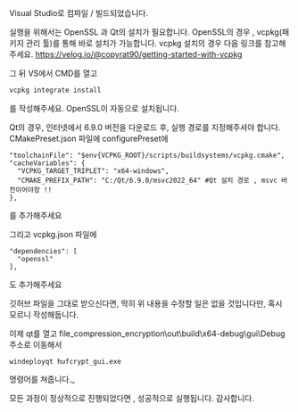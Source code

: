 Visual Studio로 컴파일 / 빌드되었습니다.

실행을 위해서는 OpenSSL 과 Qt의 설치가 필요합니다.
OpenSSL의 경우 , vcpkg(패키지 관리 툴)를 통해 바로 설치가 가능합니다.
vcpkg 설치의 경우 다음 링크를 참고해주세요.
https://velog.io/@copyrat90/getting-started-with-vcpkg

그 뒤 VS에서 CMD를 열고
```bash
vcpkg integrate install
```
를 작성해주세요. OpenSSL이 자동으로 설치됩니다.

Qt의 경우, 인터넷에서 6.9.0 버전을 다운로드 후, 실행 경로를 지정해주셔야 합니다.
CMakePreset.json 파일에 configurePreset에 
```
"toolchainFile": "$env{VCPKG_ROOT}/scripts/buildsystems/vcpkg.cmake",
"cacheVariables": {
  "VCPKG_TARGET_TRIPLET": "x64-windows",
  "CMAKE_PREFIX_PATH": "C:/Qt/6.9.0/msvc2022_64" #Qt 설치 경로 , msvc 버전이어야함 !!
},
```
를 추가해주세요

그리고 vcpkg.json 파일에 
```
"dependencies": [
  "openssl"
],
```
도 추가해주세요

깃허브 파일을 그대로 받으신다면, 딱히 위 내용을 수정할 일은 없을 것입니다만, 혹시 모르니 작성해둡니다.

이제 qt를 열고 file_compression_encryption\out\build\x64-debug\gui\Debug 주소로 이동해서
```
windeployqt hufcrypt_gui.exe 
```
명령어를 쳐줍니다._

모든 과정이 정상적으로 진행되었다면 , 성공적으로 실행됩니다.
감사합니다.

